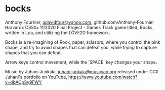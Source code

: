 # bocks
Anthony Fournier, adavidfour@yahoo.com, github.com/Anthony-Fournier
Harvardx CS50x 11/2020 Final Project - Games Track game titled, Bocks,
written in Lua, and utilizing the LÖVE2D framework.

Bocks is a re-imagining of Rock, paper, scissors, where
you control the pink shape, and try to avoid shapes that can
defeat you, while trying to capture shapes that you can defeat.

Arrow keys control movement, while the 'SPACE' key changes your
shape.

Music by Juhani Junkala, juhani.junkala@musician.org released under CC0
Juhani's portfolio on YouTube, https://www.youtube.com/watch?v=dbACpSy9FWY
